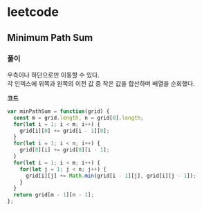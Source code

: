 # leetcode

## Minimum Path Sum

### 풀이

우측이나 하단으로만 이동할 수 있다.  
각 인덱스에 위쪽과 왼쪽의 이전 값 중 작은 값을 합산하며 배열을 순회했다.

**코드**

```javascript
var minPathSum = function(grid) {
  const m = grid.length, n = grid[0].length;
  for(let i = 1; i < m; i++) {
    grid[i][0] += grid[i - 1][0];
  }  
  for(let i = 1; i < n; i++) {
    grid[0][i] += grid[0][i - 1];
  }
  for(let i = 1; i < m; i++) {
    for(let j = 1; j < n; j++) {
      grid[i][j] += Math.min(grid[i - 1][j], grid[i][j - 1]);
    }
  }
  return grid[m - 1][n - 1];
};
```
